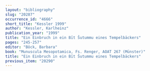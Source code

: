 ```yaml
---
layout: "bibliography"
slug: "20287"
occurrence_id: "4666"
short_title: "Kessler 1999"
author: "Kessler, Karlheinz"
publication_year: "1999"
title: "Ein Einbruch in ein Bīt Šutummu eines Tempelbäckers"
pages: "245-257"
editor: "Böck, Barbara"
book: "Munuscula Mesopotamica, Fs. Renger, AOAT 267 (Münster)"
title: "Ein Einbruch in ein Bīt Šutummu eines Tempelbäckers"
previous_item: "20290"
---
```

